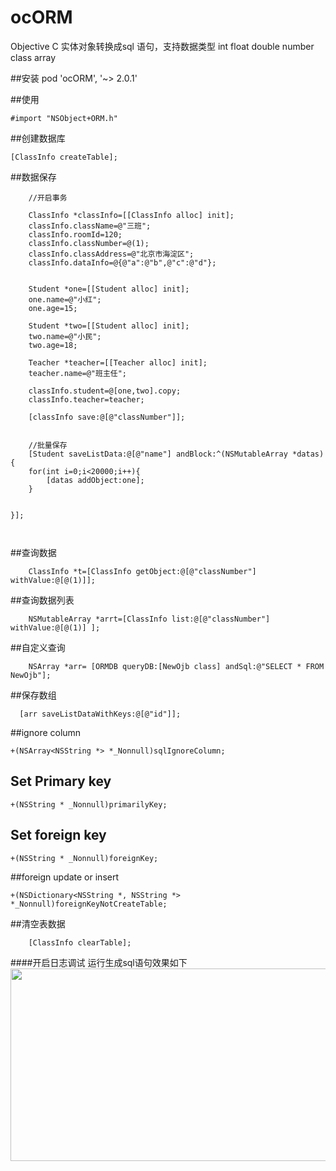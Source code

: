 
# ocORM
Objective C 实体对象转换成sql 语句，支持数据类型  int float double number class array

##安装
 pod 'ocORM', '~> 2.0.1'

##使用
```
#import "NSObject+ORM.h"
```

##创建数据库 
```
[ClassInfo createTable];
```
##数据保存 
```
    //开启事务
    
    ClassInfo *classInfo=[[ClassInfo alloc] init];
    classInfo.className=@"三班";
    classInfo.roomId=120;
    classInfo.classNumber=@(1);
    classInfo.classAddress=@"北京市海淀区";
    classInfo.dataInfo=@{@"a":@"b",@"c":@"d"};


    Student *one=[[Student alloc] init];
    one.name=@"小红";
    one.age=15;

    Student *two=[[Student alloc] init];
    two.name=@"小民";
    two.age=18;

    Teacher *teacher=[[Teacher alloc] init];
    teacher.name=@"班主任";

    classInfo.student=@[one,two].copy;
    classInfo.teacher=teacher;

    [classInfo save:@[@"classNumber"]];


    //批量保存
    [Student saveListData:@[@"name"] andBlock:^(NSMutableArray *datas) {
    for(int i=0;i<20000;i++){
        [datas addObject:one];
    }


}];

    
```

##查询数据
```
    ClassInfo *t=[ClassInfo getObject:@[@"classNumber"] withValue:@[@(1)]];
```
##查询数据列表
```
    NSMutableArray *arrt=[ClassInfo list:@[@"classNumber"] withValue:@[@(1)] ];
```
##自定义查询
```
    NSArray *arr= [ORMDB queryDB:[NewOjb class] andSql:@"SELECT * FROM NewOjb"];
```
##保存数组
```
  [arr saveListDataWithKeys:@[@"id"]];
```

##ignore column
```
+(NSArray<NSString *> *_Nonnull)sqlIgnoreColumn;
```
## Set Primary key
```
+(NSString * _Nonnull)primarilyKey;
```
## Set foreign key
```
+(NSString * _Nonnull)foreignKey;
```

##foreign update or insert 
```
+(NSDictionary<NSString *, NSString *> *_Nonnull)foreignKeyNotCreateTable;
```
##清空表数据
```
    [ClassInfo clearTable];
```


####开启日志调试 运行生成sql语句效果如下
<img src="https://github.com/maopenglin/orm/blob/master/demo.png?raw=true" width="705" height="308" align=center/>
